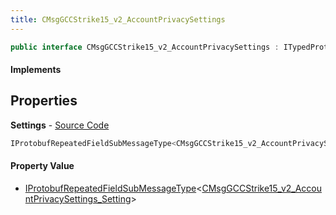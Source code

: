 ```yaml
---
title: CMsgGCCStrike15_v2_AccountPrivacySettings
---
```


```csharp
public interface CMsgGCCStrike15_v2_AccountPrivacySettings : ITypedProtobuf<CMsgGCCStrike15_v2_AccountPrivacySettings>, INativeHandle
```

#### Implements

## Properties

**Settings** - [Source Code](https://github.com/swiftly-solution/swiftlys2/blob/master/managed/src/SwiftlyS2.Generated/Protobufs/Interfaces/CMsgGCCStrike15_v2_AccountPrivacySettings.cs#L13)

```csharp
IProtobufRepeatedFieldSubMessageType<CMsgGCCStrike15_v2_AccountPrivacySettings_Setting> Settings { get; }
```

#### Property Value

- [IProtobufRepeatedFieldSubMessageType](/docs/api/shared/netmessages/iprotobufrepeatedfieldsubmessagetype-1)<[CMsgGCCStrike15_v2_AccountPrivacySettings_Setting](/docs/api/shared/protobufdefinitions/cmsggccstrike15_v2_accountprivacysettings_setting)>

